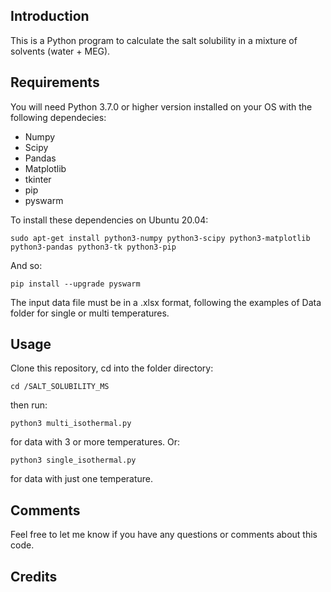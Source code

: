 ## Introduction

This is a Python program to calculate the salt solubility in a mixture of solvents (water + MEG).

## Requirements

You will need Python 3.7.0 or higher version installed on your OS with the following dependecies:
* Numpy
* Scipy
* Pandas
* Matplotlib
* tkinter
* pip
* pyswarm

 To install these dependencies on Ubuntu 20.04:

```
sudo apt-get install python3-numpy python3-scipy python3-matplotlib python3-pandas python3-tk python3-pip
```
And so:

```
pip install --upgrade pyswarm
```

The input data file must be in a .xlsx format, following the examples of Data folder for single or multi temperatures. 

## Usage

Clone this repository, cd into the folder directory:

```
cd /SALT_SOLUBILITY_MS
```

then run:

```
python3 multi_isothermal.py
```
for data with 3 or more temperatures.
Or:

```
python3 single_isothermal.py
```

for data with just one temperature.


## Comments

Feel free to let me know if you have any questions or comments about this code.

## Credits

